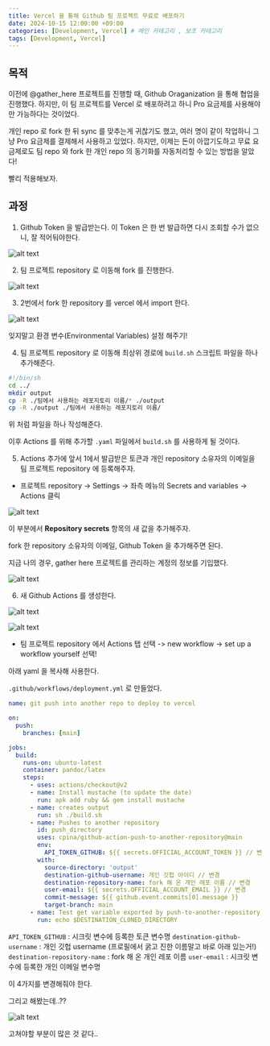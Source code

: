 ```yaml
---
title: Vercel 을 통해 Github 팀 프로젝트 무료로 배포하기
date: 2024-10-15 12:00:00 +09:00
categories: [Development, Vercel] # 메인 카테고리 , 보조 카테고리
tags: [Development, Vercel]
---
```


## 목적

이전에 @gather_here 프로젝트를 진행할 때, Github Oraganization 을 통해 협업을 진행했다.
하지만, 이 팀 프로젝트를 Vercel 로 배포하려고 하니 Pro 요금제를 사용해야만 가능하다는 것이었다.

개인 repo 로 fork 한 뒤 sync 를 맞추는게 귀찮기도 했고, 여러 명이 같이 작업하니 그냥 Pro 요금제를 결제해서 사용하고 있었다.
하지만, 이제는 돈이 아깝기도하고 무료 요금제로도 팀 repo 와 fork 한 개인 repo 의 동기화를 자동처리할 수 있는 방법을 알았다!

빨리 적용해보자.

## 과정

1. Github Token 을 발급받는다.
이 Token 은 한 번 발급하면 다시 조회할 수가 없으니, 잘 적어둬야한다.

![alt text](../assets/img/posts/2024-09-08-Vercel_team_repo_in_hobby_plan.png)

2. 팀 프로젝트 repository 로 이동해 fork 를 진행한다.

![alt text](../assets/img/posts/2024-09-08-Vercel_team_repo_in_hobby_plan-1.png)

3. 2번에서 fork 한 repository 를 vercel 에서 import 한다.

![alt text](../assets/img/posts/2024-09-08-Vercel_team_repo_in_hobby_plan-2.png)

잊지말고 환경 변수(Environmental Variables) 설정 해주기!

4. 팀 프로젝트 repository 로 이동해 최상위 경로에 `build.sh` 스크립트 파일을 하나 추가해준다.

```sh
#!/bin/sh
cd ../
mkdir output
cp -R ./팀에서 사용하는 레포지토리 이름/* ./output
cp -R ./output ./팀에서 사용하는 레포지토리 이름/
```

위 처럼 파일을 하나 작성해준다.

이후 Actions 를 위해 추가할 `.yaml` 파일에서 `build.sh` 를 사용하게 될 것이다.

5. Actions 추가에 앞서 1에서 발급받은 토큰과 개인 repository 소유자의 이메일을 팀 프로젝트 repository 에 등록해주자.

- 프로젝트 repository -> Settings -> 좌측 메뉴의 Secrets and variables -> Actions 클릭

![alt text](../assets/img/posts/2024-09-08-Vercel_team_repo_in_hobby_plan-3.png)

이 부분에서 **Repository secrets** 항목의 새 값을 추가해주자.

fork 한 repository 소유자의 이메일, Github Token 을 추가해주면 된다.

지금 나의 경우, gather here 프로젝트를 관리하는 계정의 정보를 기입했다.

![alt text](../assets/img/posts/2024-09-08-Vercel_team_repo_in_hobby_plan-4.png)

6. 새 Github Actions 를 생성한다.

![alt text](../assets/img/posts/2024-09-08-Vercel_team_repo_in_hobby_plan-6.png)

![alt text](../assets/img/posts/2024-09-08-Vercel_team_repo_in_hobby_plan-5.png)

- 팀 프로젝트 repository 에서 Actions 탭 선택 -> new workflow -> set up a workflow yourself 선택!

아래 yaml 을 복사해 사용한다.

`.github/workflows/deployment.yml` 로 만들었다.

```yaml
name: git push into another repo to deploy to vercel

on:
  push:
    branches: [main]

jobs:
  build:
    runs-on: ubuntu-latest
    container: pandoc/latex
    steps:
      - uses: actions/checkout@v2
      - name: Install mustache (to update the date)
        run: apk add ruby && gem install mustache
      - name: creates output
        run: sh ./build.sh
      - name: Pushes to another repository
        id: push_directory
        uses: cpina/github-action-push-to-another-repository@main
        env:
          API_TOKEN_GITHUB: ${{ secrets.OFFICIAL_ACCOUNT_TOKEN }} // 변경
        with:
          source-directory: 'output'
          destination-github-username: 개인 깃헙 아이디 // 변경
          destination-repository-name: fork 해 온 개인 레포 이름 // 변경
          user-email: ${{ secrets.OFFICIAL_ACCOUNT_EMAIL }} // 변경
          commit-message: ${{ github.event.commits[0].message }}
          target-branch: main
      - name: Test get variable exported by push-to-another-repository
        run: echo $DESTINATION_CLONED_DIRECTORY
```

`API_TOKEN_GITHUB` : 시크릿 변수에 등록한 토큰 변수명
`destination-github-username` : 개인 깃헙 username (프로필에서 굵고 진한 이름말고 바로 아래 있는거!)
`destination-repository-name` : fork 해 온 개인 레포 이름
`user-email` : 시크릿 변수에 등록한 개인 이메일 변수명

이 4가지를 변경해줘야 한다.

그리고 해봤는데..??

![alt text](../assets/img/posts/2024-10-15-Vercel_team_repo_in_hobby_plan.png)

고쳐야할 부분이 많은 것 같다..